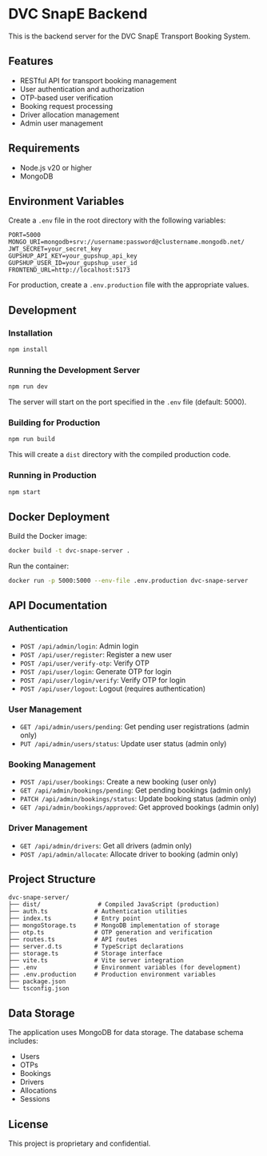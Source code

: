 # DVC SnapE Backend

This is the backend server for the DVC SnapE Transport Booking System.

## Features

- RESTful API for transport booking management
- User authentication and authorization
- OTP-based user verification
- Booking request processing
- Driver allocation management
- Admin user management

## Requirements

- Node.js v20 or higher
- MongoDB

## Environment Variables

Create a `.env` file in the root directory with the following variables:

```
PORT=5000
MONGO_URI=mongodb+srv://username:password@clustername.mongodb.net/
JWT_SECRET=your_secret_key
GUPSHUP_API_KEY=your_gupshup_api_key
GUPSHUP_USER_ID=your_gupshup_user_id
FRONTEND_URL=http://localhost:5173
```

For production, create a `.env.production` file with the appropriate values.

## Development

### Installation

```bash
npm install
```

### Running the Development Server

```bash
npm run dev
```

The server will start on the port specified in the `.env` file (default: 5000).

### Building for Production

```bash
npm run build
```

This will create a `dist` directory with the compiled production code.

### Running in Production

```bash
npm start
```

## Docker Deployment

Build the Docker image:

```bash
docker build -t dvc-snape-server .
```

Run the container:

```bash
docker run -p 5000:5000 --env-file .env.production dvc-snape-server
```

## API Documentation

### Authentication

- `POST /api/admin/login`: Admin login
- `POST /api/user/register`: Register a new user
- `POST /api/user/verify-otp`: Verify OTP
- `POST /api/user/login`: Generate OTP for login
- `POST /api/user/login/verify`: Verify OTP for login
- `POST /api/user/logout`: Logout (requires authentication)

### User Management

- `GET /api/admin/users/pending`: Get pending user registrations (admin only)
- `PUT /api/admin/users/status`: Update user status (admin only)

### Booking Management

- `POST /api/user/bookings`: Create a new booking (user only)
- `GET /api/admin/bookings/pending`: Get pending bookings (admin only)
- `PATCH /api/admin/bookings/status`: Update booking status (admin only)
- `GET /api/admin/bookings/approved`: Get approved bookings (admin only)

### Driver Management

- `GET /api/admin/drivers`: Get all drivers (admin only)
- `POST /api/admin/allocate`: Allocate driver to booking (admin only)

## Project Structure

```
dvc-snape-server/
├── dist/                # Compiled JavaScript (production)
├── auth.ts             # Authentication utilities
├── index.ts            # Entry point
├── mongoStorage.ts     # MongoDB implementation of storage
├── otp.ts              # OTP generation and verification
├── routes.ts           # API routes
├── server.d.ts         # TypeScript declarations
├── storage.ts          # Storage interface
├── vite.ts             # Vite server integration
├── .env                # Environment variables (for development)
├── .env.production     # Production environment variables
├── package.json
└── tsconfig.json
```

## Data Storage

The application uses MongoDB for data storage. The database schema includes:

- Users
- OTPs
- Bookings
- Drivers
- Allocations
- Sessions

## License

This project is proprietary and confidential.